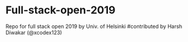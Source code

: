 # Full-stack-open-2019
Repo for full stack open 2019 by Univ. of Helsinki
#contributed by Harsh Diwakar (@xcodex123)
